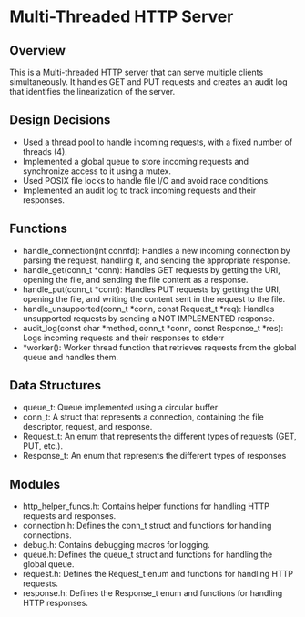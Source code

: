 # Multi-Threaded HTTP Server

## Overview

This is a Multi-threaded HTTP server that can serve multiple clients simultaneously. It handles GET and PUT requests and creates an audit log that identifies the linearization of the server. 

## Design Decisions

- Used a thread pool to handle incoming requests, with a fixed number of threads (4).
- Implemented a global queue to store incoming requests and synchronize access to it using a mutex.
- Used POSIX file locks to handle file I/O and avoid race conditions.
- Implemented an audit log to track incoming requests and their responses.

## Functions

- handle_connection(int connfd): Handles a new incoming connection by parsing the request, handling it, and sending the appropriate response.
- handle_get(conn_t *conn): Handles GET requests by getting the URI, opening the file, and sending the file content as a response.
- handle_put(conn_t *conn): Handles PUT requests by getting the URI, opening the file, and writing the content sent in the request to the file.
- handle_unsupported(conn_t *conn, const Request_t *req): Handles unsupported requests by sending a NOT IMPLEMENTED response.
- audit_log(const char *method, conn_t *conn, const Response_t *res): Logs incoming requests and their responses to stderr
- *worker(): Worker thread function that retrieves requests from the global queue and handles them.

## Data Structures

- queue_t: Queue implemented using a circular buffer
- conn_t: A struct that represents a connection, containing the file descriptor, request, and response.
- Request_t: An enum that represents the different types of requests (GET, PUT, etc.).
- Response_t: An enum that represents the different types of responses 

## Modules
- http_helper_funcs.h: Contains helper functions for handling HTTP requests and responses.
- connection.h: Defines the conn_t struct and functions for handling connections.
- debug.h: Contains debugging macros for logging.
- queue.h: Defines the queue_t struct and functions for handling the global queue.
- request.h: Defines the Request_t enum and functions for handling HTTP requests.
- response.h: Defines the Response_t enum and functions for handling HTTP responses.